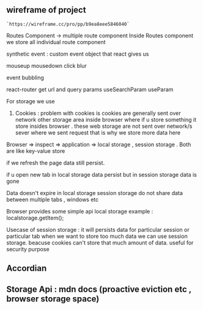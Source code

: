 ## wireframe of project
    
    `https://wireframe.cc/pro/pp/b9ea8eee5846040`




Routes Component -> multiple route component
Inside Routes component we store all individual route component



synthetic event : custom event object that react gives us

mouseup
mousedown
click 
blur


event bubbling

react-router get url and query params
useSearchParam
useParam


For storage we use 
1. Cookies : problem with cookies is cookies are generally sent over network
other storage area inside browser where if u store something it store insides browser . these web storage are not sent over network/s
sever where we sent request that is why we store more data here

Browser => inspect => application => local storage , session storage  . Both are like key-value store

if we refresh the page data still persist.

if u open new tab in local storage data persist but in session storage data is gone


Data doesn't expire in local storage
session storage do not share data between multiple tabs , windows etc


Browser provides some simple api local storage 
example : localstorage.getItem();


Usecase of session storage : it will persists data for particular session or particular tab when we want to store too much data we
can use session storage. beacuse cookies can't store that much amount of data. useful for security purpose


## Accordian
## Storage Api : mdn docs (proactive eviction etc , browser storage space)